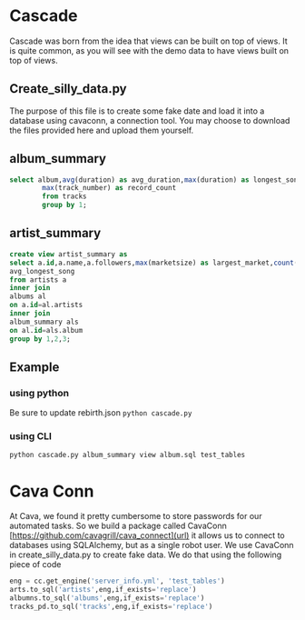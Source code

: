 # Cascade

Cascade was born from the idea that views can be built on top of views. It is quite common, as you will see with the demo data to have views built on top of views. 

## Create_silly_data.py
The purpose of this file is to create some fake date and load it into a database using cavaconn, a connection tool. You may choose to
download the files provided here and upload them yourself.

## album_summary
```sql
select album,avg(duration) as avg_duration,max(duration) as longest_song,sum(case when explicit is False then 0 else 1 end),
        max(track_number) as record_count
        from tracks
        group by 1;
```

## artist_summary
```sql
create view artist_summary as
select a.id,a.name,a.followers,max(marketsize) as largest_market,count(distinct al.id) as albums,avg(longest_song) as
avg_longest_song
from artists a
inner join
albums al
on a.id=al.artists
inner join
album_summary als
on al.id=als.album
group by 1,2,3;
```

##  Example

### using python
Be sure to update rebirth.json
` python cascade.py `

### using CLI

``` python cascade.py album_summary view album.sql test_tables ```

# Cava Conn
At Cava, we found it pretty cumbersome to store passwords for our automated tasks. So we build a package called CavaConn [https://github.com/cavagrill/cava_connect](url) it allows us to connect to databases using SQLAlchemy, but as a single robot user. We use CavaConn in create_silly_data.py to create fake data. We do that using the following piece of code

```python
eng = cc.get_engine('server_info.yml', 'test_tables')
arts.to_sql('artists',eng,if_exists='replace')
albumns.to_sql('albums',eng,if_exists='replace')
tracks_pd.to_sql('tracks',eng,if_exists='replace')
```

